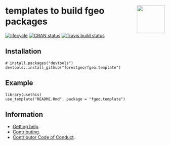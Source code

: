 
<!-- README.md is generated from README.Rmd. Please edit that file -->

# <img src="https://i.imgur.com/vTLlhbp.png" align="right" height=88 /> templates to build **fgeo** packages

[![lifecycle](https://img.shields.io/badge/lifecycle-experimental-orange.svg)](https://www.tidyverse.org/lifecycle/#experimental)
[![CRAN
status](https://www.r-pkg.org/badges/version/fgeo.template)](https://cran.r-project.org/package=fgeo.template)
[![Travis build
status](https://travis-ci.org/forestgeo/fgeo.template.svg?branch=master)](https://travis-ci.org/forestgeo/fgeo.template)

## Installation

    # install.packages("devtools")
    devtools::install_github("forestgeo/fgeo.template")

## Example

``` {r
library(usethis)
use_template("README.Rmd", package = "fgeo.template")
```

## Information

  - [Getting help](SUPPORT.md).
  - [Contributing](CONTRIBUTING.md).
  - [Contributor Code of Conduct](CODE_OF_CONDUCT.md).
